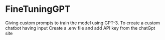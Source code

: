 # FineTuningGPT
Giving custom prompts to train the model using GPT-3. To create a custom chatbot having input 
Create a .env file and add API key from the chatGpt site
